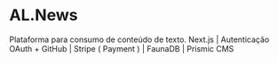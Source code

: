 # AL.News
Plataforma para consumo de conteúdo de texto. Next.js | Autenticação OAuth + GitHub | Stripe ( Payment ) | FaunaDB | Prismic CMS
